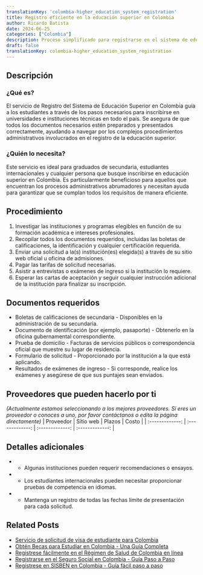 ```yaml
---
translationKey: 'colombia-higher_education_system_registration'
title: Registro eficiente en la educación superior en Colombia
author: Ricardo Batista
date: 2024-06-25
categories: ["Colombia"]
description: Proceso simplificado para registrarse en el sistema de educación superior de Colombia. Conoce los pasos y documentos requeridos.
draft: false
translationKey: colombia-higher_education_system_registration
---
```


## Descripción
### ¿Qué es?
El servicio de Registro del Sistema de Educación Superior en Colombia guía a los estudiantes a través de los pasos necesarios para inscribirse en universidades e instituciones técnicas en todo el país. Se asegura de que todos los documentos necesarios estén preparados y presentados correctamente, ayudando a navegar por los complejos procedimientos administrativos involucrados en el registro de la educación superior.

### ¿Quién lo necesita?
Este servicio es ideal para graduados de secundaria, estudiantes internacionales y cualquier persona que busque inscribirse en educación superior en Colombia. Es particularmente beneficioso para aquellos que encuentran los procesos administrativos abrumadores y necesitan ayuda para garantizar que se cumplan todos los requisitos de manera eficiente.

## Procedimiento

1. Investigar las instituciones y programas elegibles en función de su formación académica e intereses profesionales.
2. Recopilar todos los documentos requeridos, incluidas las boletas de calificaciones, la identificación y cualquier certificación requerida.
3. Enviar una solicitud a la(s) institución(es) elegida(s) a través de su sitio web oficial u oficina de admisiones.
4. Pagar las tarifas de solicitud necesarias.
5. Asistir a entrevistas o exámenes de ingreso si la institución lo requiere.
6. Esperar las cartas de aceptación y seguir cualquier instrucción adicional de la institución para finalizar su inscripción.

## Documentos requeridos

- Boletas de calificaciones de secundaria - Disponibles en la administración de su secundaria.
- Documento de identificación (por ejemplo, pasaporte) - Obtenerlo en la oficina gubernamental correspondiente.
- Prueba de domicilio - Facturas de servicios públicos o correspondencia oficial que muestre su lugar de residencia.
- Formulario de solicitud - Proporcionado por la institución a la que está aplicando.
- Resultados de exámenes de ingreso - Si corresponde, realice los exámenes y asegúrese de que sus puntajes sean enviados.

## Proveedores que pueden hacerlo por ti
_(Actualmente estamos seleccionando a los mejores proveedores. Si eres un proveedor o conoces a uno, por favor contáctanos o edita la página directamente)_
| Proveedor       |     Sitio web    |     Plazos       |      Costo      |
| :-------------: | :-------------: |  :-------------: | :-------------: |

## Detalles adicionales

- * Algunas instituciones pueden requerir recomendaciones o ensayos.
- * Los estudiantes internacionales pueden necesitar proporcionar pruebas de competencia en idiomas.
- * Mantenga un registro de todas las fechas límite de presentación para cada solicitud.


## Related Posts

- [Servicio de solicitud de visa de estudiante para Colombia](https://tramitit.com/es/guides/colombia/solicitud_de_visa_de_estudiante/)
- [Obtén Becas para Estudiar en Colombia - Una Guía Completa](https://tramitit.com/es/guides/colombia/solicitud_de_beca/)
- [Regístrese fácilmente en el Régimen de Salud de Colombia en línea](https://tramitit.com/es/guides/colombia/inscripción_en_el_régimen_de_salud/)
- [Registrarse en el Seguro Social en Colombia - Guía Paso a Paso](https://tramitit.com/es/guides/colombia/inscripción_al_sistema_de_seguridad_social/)
- [Regístrese en SISBEN en Colombia - Guía fácil paso a paso](https://tramitit.com/es/guides/colombia/inscripción_en_el_sisben/)
